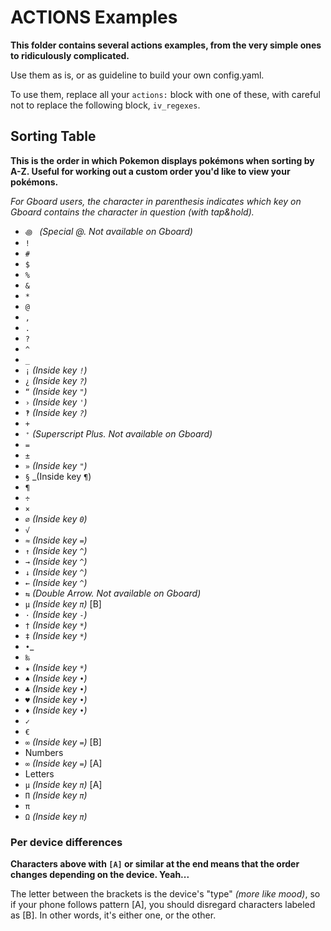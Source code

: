 # ACTIONS Examples

**This folder contains several actions examples, from the very simple ones to ridiculously complicated.**

Use them as is, or as guideline to build your own config.yaml.

To use them, replace all your `actions:` block with one of these, with careful not to replace the following block, `iv_regexes`.

## Sorting Table

**This is the order in which Pokemon displays pokémons when sorting by A-Z. Useful for working out a custom order you'd like to view your pokémons.**

_For Gboard users, the character in parenthesis indicates which key on Gboard contains the character in question (with tap&hold)._

- `꩜ ` _(Special @. Not available on Gboard)_
- `!`
- `#`
- `$`
- `%`
- `&`
- `*`
- `@`
- `,`
- `.`
- `?`
- `^`
- `_`
- `¡` _(Inside key `!`)_
- `¿` _(Inside key `?`)_
- `“` _(Inside key `"`)_
- `›` _(Inside key `'`)_
- `‽` _(Inside key `?`)_
- `+`
- `⁺` _(Superscript Plus. Not available on Gboard)_
- `=`
- `±`
- `»` _(Inside key `"`)_
- `§` _(Inside key `¶`)
- `¶`
- `÷`
- `×`
- `∅` _(Inside key `0`)_
- `√`
- `≈` _(Inside key `=`)_
- `↑` _(Inside key `^`)_
- `→` _(Inside key `^`)_
- `↓` _(Inside key `^`)_
- `←` _(Inside key `^`)_
- `⇆` _(Double Arrow. Not available on Gboard)_
- `μ` _(Inside key `π`)_ [B]
- `·` _(Inside key `-`)_
- `†` _(Inside key `*`)_
- `‡` _(Inside key `*`)_
- `•`_
- `‰`
- `★` _(Inside key `*`)_
- `♠` _(Inside key `•`)_
- `♣` _(Inside key `•`)_
- `♥` _(Inside key `•`)_
- `♦` _(Inside key `•`)_
- `✓`
- `€`
- `∞` _(Inside key `=`)_ [B]
- Numbers
- `∞` _(Inside key `=`)_ [A]
- Letters
- `μ` _(Inside key `π`)_ [A]
- `Π` _(Inside key `π`)_
- `π`
- `Ω` _(Inside key `π`)_


### Per device differences

**Characters above with `[A]` or similar at the end means that the order changes depending on the device. Yeah...**

The letter between the brackets is the device's "type" _(more like mood)_, so if your phone follows pattern [A], you should disregard characters labeled as [B]. In other words, it's either one, or the other.